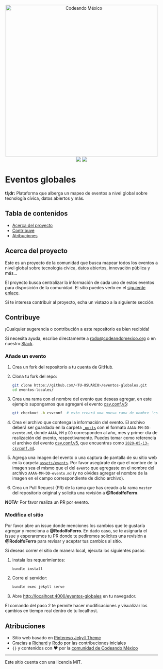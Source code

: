 <p align="center">
<img src="http://codeandomexico.org/resources/img/codeandomexico.png" width="500" alt="Codeando México"><br>
<a href="http://www.codeandomexico.org/" target="_blank"><img src="https://img.shields.io/badge/website-CodeandoMexico-00D88E.svg"></a>
<a href="http://slack.codeandomexico.org/" target="_blank"><img src="https://img.shields.io/badge/slack-CodeandoMexico-EC0E4F.svg"></a>
</p>


# Eventos globales

**tl;dr:** Plataforma que alberga un mapeo de eventos a nivel global sobre tecnología cívica, datos abiertos y más.


## Tabla de contenidos

- [Acerca del proyecto](#acerca-del-proyecto)
- [Contribuye](#contribuye)
- [Atribuciones](#atribuciones)


## Acerca del proyecto

Este es un proyecto de la comunidad que busca mapear todos los eventos a nivel global sobre tecnología cívica, datos abiertos, innovación pública y más...

El proyecto busca centralizar la información de cada uno de estos eventos para disposición de la comunidad. El sitio puedes verlo en el [siguiente enlace](https://codeandomexico.github.io/eventos-globales/).

Si te interesa contribuir al proyecto, echa un vistazo a la siguiente sección.


## Contribuye

¡Cualquier sugerencia o contribución a este repositorio es bien recibida!

Si necesita ayuda, escribe directamente a <rodo@codeandomexico.org> o en nuestro [Slack](http://slack.codeandomexico.org/).

### Añade un evento

1. Crea un fork del repositorio a tu cuenta de GitHub.

2. Clona tu fork del repo:
   ```bash
   git clone https://github.com/<TU-USUARIO>/eventos-globales.git
   cd eventos-locales/
   ```

3. Crea una rama con el nombre del evento que deseas agregar, en este ejemplo supongamos que agregaré el evento [csv,conf,v5](https://csvconf.com/):
   ```bash
   git checkout -b csvconf  # esto creará una nueva rama de nombre 'csvconf' y se moverá a ella
   ```

4. Crea el archivo que contenga la información del evento. El archivo deberá ser guardado en la carpeta [`_posts`](https://github.com/CodeandoMexico/eventos-globales/tree/master/_posts) con el formato `AAAA-MM-DD-evento.md`, donde `AAAA`, `MM` y `DD` corresponden al año, mes y primer día de realización del evento, respectivamente. Puedes tomar como referencia el archivo del evento [csv,conf,v5](https://csvconf.com/), que encuentras como [`2020-05-13-csvconf.md`](https://github.com/CodeandoMexico/eventos-globales/blob/master/_posts/2020-05-13-csvconf.md).

5. Agrega una imagen del evento o una captura de pantalla de su sitio web en la carpeta [`assets/events`](https://github.com/CodeandoMexico/eventos-globales/tree/master/assets/events). Por favor asegúrate de que el nombre de la imagen sea el mismo que el del `evento` que agregaste en el nombre del archivo `AAAA-MM-DD-evento.md` (y no olvides agregar el nombre de la imagen en el campo correspondiente de dicho archivo).

6. Crea un Pull Request (PR) de la rama que has creado a la rama `master` del repositorio original y solicita una revisión a **@RodolfoFerro**.

**NOTA:** Por favor realiza un PR por evento.



### Modifica el sitio

Por favor abre un issue donde menciones los cambios que te gustaría agregar y menciona a **@RodolfoFerro**. En dado caso, se te asignaría el issue y esperaremos tu PR donde te pediremos solicites una revisión a **@RodolfoFerro** para revisar y aceptar tus cambios al sitio.

Si deseas correr el sitio de manera local, ejecuta los siguientes pasos:

1. Instala los requerimientos:
   ```bash
   bundle install
   ```

2. Corre el servidor:
   ```bash
   bundle exec jekyll serve
   ```

3. Abre <http://localhost:4000/eventos-globales> en tu navegador.

El comando del paso 2 te permite hacer modificaciones y visualizar los cambios en tiempo real dentro de tu localhost.


## Atribuciones

- Sitio web basado en [Pintereso Jekyll Theme](https://www.wowthemes.net/pintereso-free-bootstrap-jekyll-theme/)
- Gracias a [Richard](https://github.com/ricardomiron) y [Rodo](https://github.com/RodolfoFerro) por las contribuciones iniciales
- `{}` y contenidos con ❤️ por la [comunidad de Codeando México](http://slack.codeandomexico.org/)

---

Este sitio cuenta con una licencia MIT.
